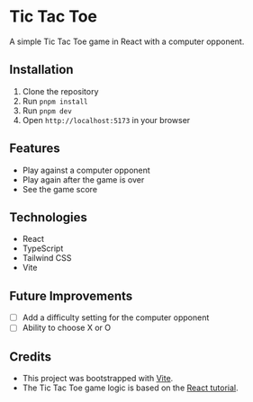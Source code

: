 # Tic Tac Toe

A simple Tic Tac Toe game in React with a computer opponent.

## Installation

1. Clone the repository
2. Run `pnpm install`
3. Run `pnpm dev`
4. Open `http://localhost:5173` in your browser

## Features

- Play against a computer opponent
- Play again after the game is over
- See the game score

## Technologies

- React
- TypeScript
- Tailwind CSS
- Vite

## Future Improvements

- [ ] Add a difficulty setting for the computer opponent
- [ ] Ability to choose X or O

## Credits

- This project was bootstrapped with [Vite](https://vitejs.dev/).
- The Tic Tac Toe game logic is based on the [React tutorial](https://react.dev/learn/tutorial-tic-tac-toe).
